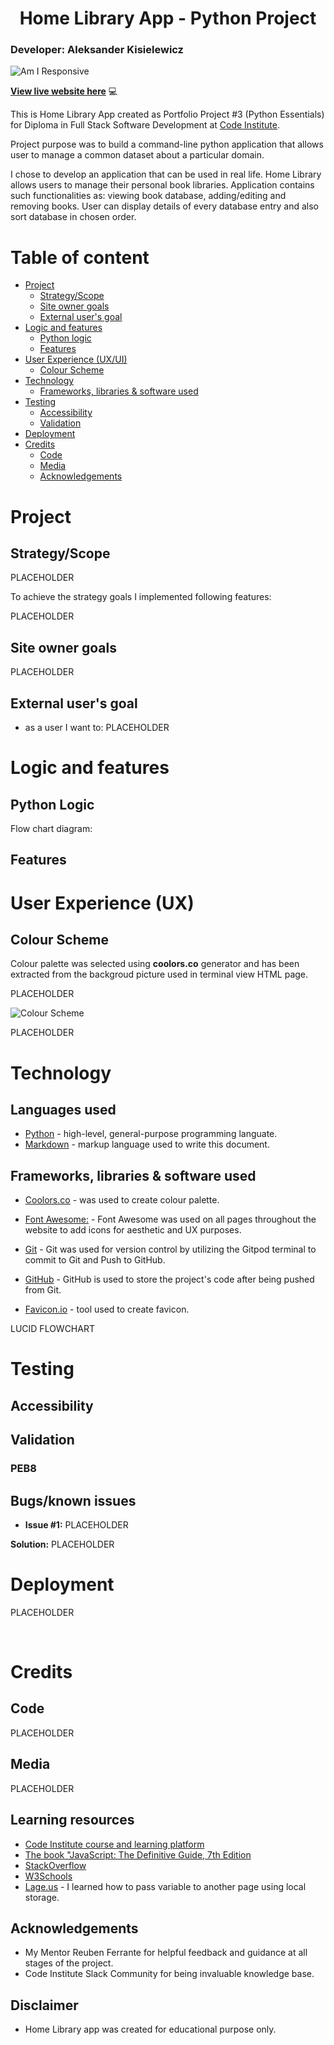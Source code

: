 <h1 align="center">Home Library App - Python Project</h1>

### Developer: Aleksander Kisielewicz

![Am I Responsive](docs/img/app_mockup.png)

<b>[View live website here](https://home-library-app-ci.herokuapp.com/)</b> :computer:

This is Home Library App created as Portfolio Project #3 (Python Essentials) for Diploma in Full Stack Software Development at [Code Institute](https://www.codeinstitute.net). <br>

Project purpose was to build a command-line python application that allows user to manage a common dataset about a particular domain.

I chose to develop an application that can be used in real life. Home Library allows users to manage their personal book libraries. Application contains such functionalities as: viewing book database, adding/editing and removing books. User can display details of every database entry and also sort database in chosen order.

# Table of content

*   [Project](#project)
    *   [Strategy/Scope](#strategyscope)
    *   [Site owner goals](#site-owner-goals)
    *   [External user's goal](#external-users-goal)
*   [Logic and features](#logic-and-features)
    *   [Python logic](#python-logic)
    *   [Features](#features)
*   [User Experience (UX/UI)](#user-experience-ux)
    *   [Colour Scheme](#colour-scheme)
*   [Technology](#technology)
    *   [Frameworks, libraries & software used](#languages-used)
*   [Testing](#testing)
    *   [Accessibility](#accessibility)
    *   [Validation](#validation)
*   [Deployment](#deployment)
*   [Credits](#credits)
    *   [Code](#code)
    *   [Media](#media)
    *   [Acknowledgements](#acknowledgements)



#   Project
##  Strategy/Scope


PLACEHOLDER



To achieve the strategy goals I implemented following features:

PLACEHOLDER
<br>

## Site owner goals

PLACEHOLDER

##  External user's goal

- as a user I want to:
PLACEHOLDER

# Logic and features

## Python Logic

Flow chart diagram:

## Features

#   User Experience (UX)

##  Colour Scheme

Colour palette was selected using <b>coolors.co</b> generator and has been extracted from the backgroud picture used in terminal view HTML page.

PLACEHOLDER

![Colour Scheme](docs/img/palette.jpg)

PLACEHOLDER

#   Technology
    
##  Languages used

-   [Python](https://www.python.org/) - high-level, general-purpose programming languate.
-   [Markdown](https://en.wikipedia.org/wiki/Markdown) - markup language used to write this document.

##  Frameworks, libraries & software used

- [Coolors.co](https://coolors.co/) - was used to create colour palette.

- [Font Awesome:](https://fontawesome.com/) - Font Awesome was used on all pages throughout the website to add icons for aesthetic and UX purposes.

- [Git](https://git-scm.com/) - Git was used for version control by utilizing the Gitpod terminal to commit to Git and Push to GitHub.

- [GitHub](https://github.com/) - GitHub is used to store the project's code after being pushed from Git.

- [Favicon.io](https://www.favicon.io) - tool used to create favicon.

LUCID FLOWCHART

#    Testing

##   Accessibility



## Validation

### PEB8



##   Bugs/known issues

- <b>Issue #1:</b>  PLACEHOLDER


<b>Solution:</b> PLACEHOLDER


#   Deployment

PLACEHOLDER

<br>

#   Credits

##  Code

PLACEHOLDER

##  Media

PLACEHOLDER

## Learning resources

- [Code Institute course and learning platform](https://codeinstitute.net/)
- [The book "JavaScript: The Definitive Guide, 7th Edition](https://www.oreilly.com/library/view/javascript-the-definitive/9781491952016/)
- [StackOverflow](https://stackoverflow.com/)
- [W3Schools](https://www.w3schools.com/js/default.asp)
- [Lage.us](https://lage.us/Javascript-Pass-Variables-to-Another-Page.html) - I learned how to pass variable to another page using local storage.

##  Acknowledgements

-   My Mentor Reuben Ferrante for helpful feedback and guidance at all stages of the project. 
-   Code Institute Slack Community for being invaluable knowledge base.

## Disclaimer
-   Home Library app was created for educational purpose only. 
